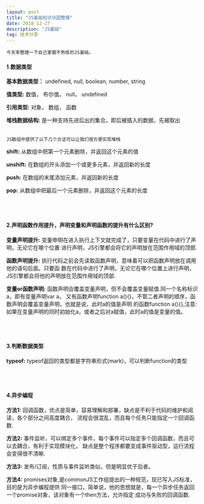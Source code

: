 ```yaml
---
layout: post
title: "JS基础知识巩固整理"
date: 2018-12-27
description: "JS基础"
tag: 技术分享
---
```

    今天来整理一下自己掌握不熟练的JS基础。


#### **1.数据类型**

**基本数据类型：** undefined, null, boolean, number, string


**值类型:** 数值， 布尔值， null， undefined

**引用类型:** 对象， 数组， 函数

**堆栈数据结构:** 是一种支持先进后出的集合，即后被插入的数据，先被取出<br/><br/>

`JS数组中提供了以下几个方法可以让我们很方便实现堆栈`

**shift:** 从数组中把第一个元素删除，并返回这个元素的值

**unshift:** 在数组的开头添加一个或更多元素，并返回新的长度

**push:** 在数组的末尾添加元素，并返回新的长度

**pop:** 从数组中把最后一个元素删除，并返回这个元素的长度<br/><br/><br/><br/>


#### **2.声明函数作用提升，声明变量和声明函数的提升有什么区别?**

**变量声明提升:** 变量申明在进入执行上下文就完成了，只要变量在代码中进行了声明，无论它在哪个位置
进行声明，JS引擎都会将它的声明放在范围作用域的顶部.


**函数声明提升:** 执行代码之前会先读取函数声明，意味着可以把函数声明放在调用他的语句后面。只要函
数在代码中进行了声明，无论它在哪个位置上进行声明，JS引擎都会将他的声明放在范围作用域的顶部.


**变量or函数声明:** 函数声明会覆盖变量声明，但不会覆盖变量赋值.同一个名称标识a，即有变量声明var a，
又有函数声明function a(){}，不管二者声明的顺序，函数声明会覆盖变量声明，也就是说，此时a的值是声明
的函数function a(){},注意:如果在变量声明的同时初始化a，或者之后对a赋值，此时a的值是变量的值。
<br/><br/><br/><br/>


#### **3.判断数据类型**

**typeof:** typeof返回的类型都是字符串形式(mark)，可以判断function的类型
<br/><br/><br/><br/>


#### **4.异步编程**

**方法1:** 回调函数，优点是简单，容易理解和部署，缺点是不利于代码的维护和阅读，各个部分之间高度耦合，
流程会很混乱，而且每个任务只能指定一个回调函数.

**方法2:** 事件监听，可以绑定多个事件，每个事件可以指定多个回调函数，而且可以去耦合，有利于实现模块化，
缺点是整个程序都要变成事件驱动型，运行流程会变得很不清晰.

**方法3:** 发布/订阅，性质与事件监听类似，但是明显优于后者。

**方法4:** promises对象,是commonJS工作组提出的一种规范，现已写入JS标准，目的是为异步编程提供
同一接口，简单说，他的思想就是，每一个异步任务返回一个promise对象，该对象有一个then方法，允许指定
成功与失败的回调函数.
<br/><br/><br/><br/>
